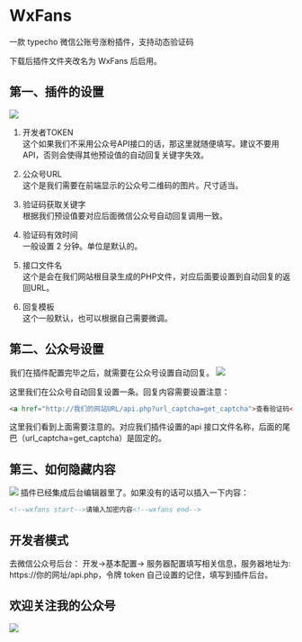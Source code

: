 # WxFans
一款 typecho 微信公账号涨粉插件，支持动态验证码

下载后插件文件夹改名为 WxFans 后启用。

## 第一、插件的设置
![](https://cdn.jsdelivr.net/gh/gogobody/blog-img/blogimg/20210308110547.png)
1. 开发者TOKEN  
这个如果我们不采用公众号API接口的话，那这里就随便填写。建议不要用API，否则会使得其他预设值的自动回复关键字失效。

2. 公众号URL  
这个是我们需要在前端显示的公众号二维码的图片。尺寸适当。

3. 验证码获取关键字  
根据我们预设值要对应后面微信公众号自动回复调用一致。

4. 验证码有效时间  
一般设置 2 分钟。单位是默认的。

5. 接口文件名  
这个是会在我们网站根目录生成的PHP文件，对应后面要设置到自动回复的返回URL。

6. 回复模板  
这个一般默认，也可以根据自己需要微调。

## 第二、公众号设置
我们在插件配置完毕之后，就需要在公众号设置自动回复。
![](https://cdn.jsdelivr.net/gh/gogobody/blog-img/blogimg/20210308111024.png)

这里我们在公众号自动回复设置一条。回复内容需要设置注意：
```html
<a href="http://我们的网站URL/api.php?url_captcha=get_captcha">查看验证码</a>
```

这里我们看到上面需要注意的。对应我们插件设置的api 接口文件名称，后面的尾巴（url_captcha=get_captcha）是固定的。

## 第三、如何隐藏内容
![](https://cdn.jsdelivr.net/gh/gogobody/blog-img/blogimg/20210308111223.png)
插件已经集成后台编辑器里了。如果没有的话可以插入一下内容：
```html
<!--wxfans start-->请输入加密内容<!--wxfans end-->
```


## 开发者模式
去微信公众号后台： 开发->基本配置-> 服务器配置填写相关信息，服务器地址为: https://你的网址/api.php，令牌 token 自己设置的记住，填写到插件后台。

## 欢迎关注我的公众号
![](https://www.helloimg.com/images/2021/03/15/BN0qFA.jpg)
